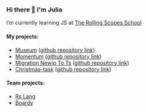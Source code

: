 ### Hi there 👋 I'm Julia
I’m currently learning JS at [The Rolling Scopes School](https://rs.school)

#### My projects:
- [Museum](https://rolling-scopes-school.github.io/ylepner-JSFE2021Q3/museum-dom/) ([github repository link](https://github.com/ylepner/rsschool-projects/tree/museum-dom))
- [Momentum](https://rolling-scopes-school.github.io/ylepner-JSFE2021Q3/momentum/) ([github repository link](https://github.com/ylepner/rsschool-projects/tree/momentum))
- [Migration Newip To Ts](https://ylepner-migration-newip-to-ts.netlify.app/) ([github repository link](https://github.com/ylepner/rsschool-projects/tree/migration-newip-to-ts/))
- [Christmas-task](https://ylepner-christmas-task.netlify.app) ([github repository link](https://github.com/ylepner/rsschool-projects/tree/christmas-task-2))

#### Team projects:
- [Rs Lang](https://rslang-20.netlify.app/)
- [Boardy](https://project-management-team7.netlify.app/)
